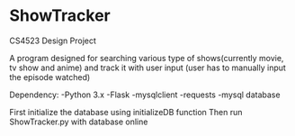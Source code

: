 # ShowTracker
CS4523 Design Project 

A program designed for searching various type of shows(currently movie, tv show and anime)
and track it with user input (user has to manually input the episode watched)

Dependency:
-Python 3.x
-Flask
-mysqlclient
-requests
-mysql database

First initialize the database using initializeDB function
Then run ShowTracker.py with database online